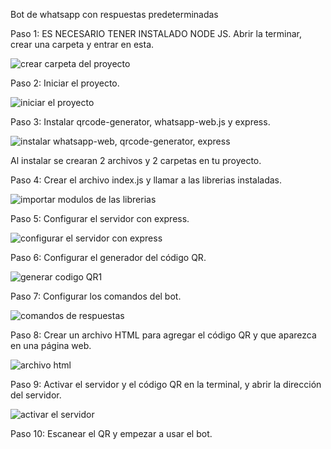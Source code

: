 Bot de whatsapp con respuestas predeterminadas 

Paso 1: ES NECESARIO TENER INSTALADO NODE JS. Abrir la terminar, crear una carpeta y entrar en esta.

![crear carpeta del proyecto](https://github.com/RMZ17/Bot-Whatsapp-WEB/assets/125528147/8d48b358-d14f-4c1f-9e0f-9bae5b0353f2)

Paso 2: Iniciar el proyecto.

![iniciar el proyecto](https://github.com/RMZ17/Bot-Whatsapp-WEB/assets/125528147/436d5ea0-1246-46a0-bff6-5f1a94ec6f17)

Paso 3: Instalar qrcode-generator, whatsapp-web.js y express.

![instalar whatsapp-web, qrcode-generator, express](https://github.com/RMZ17/Bot-Whatsapp-WEB/assets/125528147/7b574455-f13b-4ade-aadf-5ac41fd694a5)

Al instalar se crearan 2 archivos y 2 carpetas en tu proyecto.

Paso 4: Crear el archivo index.js y llamar a las librerias instaladas.

![importar modulos de las librerias](https://github.com/RMZ17/Bot-Whatsapp-WEB/assets/125528147/e6791a59-b624-4d46-83a5-65ae0b9e3dc7)

Paso 5: Configurar el servidor con express.

![configurar el servidor con express](https://github.com/RMZ17/Bot-Whatsapp-WEB/assets/125528147/5e3a1285-59e8-41de-a524-5cd23cfd1408)

Paso 6: Configurar el generador del código QR.

![generar codigo QR1](https://github.com/RMZ17/Bot-Whatsapp-WEB/assets/125528147/975836db-f348-43b5-a87d-0284e9a32b5c)

Paso 7: Configurar los comandos del bot.

![comandos de respuestas](https://github.com/RMZ17/Bot-Whatsapp-WEB/assets/125528147/7f2e10f8-f51f-42f2-a1b8-f19c21833dc3)

Paso 8: Crear un archivo HTML para agregar el código QR y que aparezca en una página web.

![archivo html](https://github.com/RMZ17/Bot-Whatsapp-WEB/assets/125528147/707e6661-5fbc-4824-b4ef-4780052dfbe1)

Paso 9: Activar el servidor y el código QR en la terminal, y abrir la dirección del servidor.

![activar el servidor](https://github.com/RMZ17/Bot-Whatsapp-WEB/assets/125528147/b18087c1-5516-4231-aaf9-4cad31140df4)

Paso 10: Escanear el QR y empezar a usar el bot.
